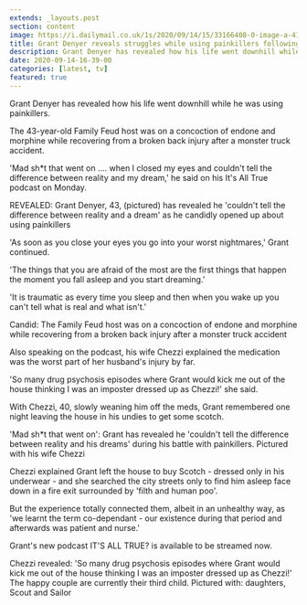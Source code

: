 ```yaml
---
extends: _layouts.post
section: content
image: https://i.dailymail.co.uk/1s/2020/09/14/15/33166408-0-image-a-41_1600094799117.jpg 
title: Grant Denyer reveals struggles while using painkillers following his monster truck accident 
description: Grant Denyer has revealed how his life went downhill while he was using painkillers. 
date: 2020-09-14-16-39-00 
categories: [latest, tv] 
featured: true 
--- 
```

Grant Denyer has revealed how his life went downhill while he was using painkillers.

The 43-year-old Family Feud host was on a concoction of endone and morphine while recovering from a broken back injury after a monster truck accident.

'Mad sh*t that went on …. when I closed my eyes and couldn't tell the difference between reality and my dream,' he said on his It's All True podcast on Monday.

REVEALED: Grant Denyer, 43, (pictured) has revealed he 'couldn't tell the difference between reality and a dream' as he candidly opened up about using painkillers 

'As soon as you close your eyes you go into your worst nightmares,' Grant continued.

'The things that you are afraid of the most are the first things that happen the moment you fall asleep and you start dreaming.'

'It is traumatic as every time you sleep and then when you wake up you can't tell what is real and what isn't.'

Candid: The Family Feud host was on a concoction of endone and morphine while recovering from a broken back injury after a monster truck accident

Also speaking on the podcast, his wife Chezzi explained the medication was the worst part of her husband's injury by far.

'So many drug psychosis episodes where Grant would kick me out of the house thinking I was an imposter dressed up as Chezzi!' she said.

With Chezzi, 40, slowly weaning him off the meds, Grant remembered one night leaving the house in his undies to get some scotch.  

'Mad sh*t that went on': Grant has revealed he 'couldn't tell the difference between reality and his dreams' during his battle with painkillers. Pictured with his wife Chezzi

Chezzi explained Grant left the house to buy Scotch - dressed only in his underwear - and she searched the city streets only to find him asleep face down in a fire exit surrounded by 'filth and human poo'.

But the experience totally connected them, albeit in an unhealthy way, as 'we learnt the term co-dependant - our existence during that period and afterwards was patient and nurse.'

Grant's new podcast IT'S ALL TRUE? is available to be streamed now. 

Chezzi revealed: 'So many drug psychosis episodes where Grant would kick me out of the house thinking I was an imposter dressed up as Chezzi!' The happy couple are currently their third child. Pictured with: daughters, Scout and Sailor

